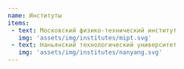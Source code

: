 ```yaml
---
name: Институты
items: 
 - text: Московский физико-технический институт
   img: 'assets/img/institutes/mipt.svg'   
 - text: Наньянский технологический университет
   img: 'assets/img/institutes/nanyang.svg'          
---
```

